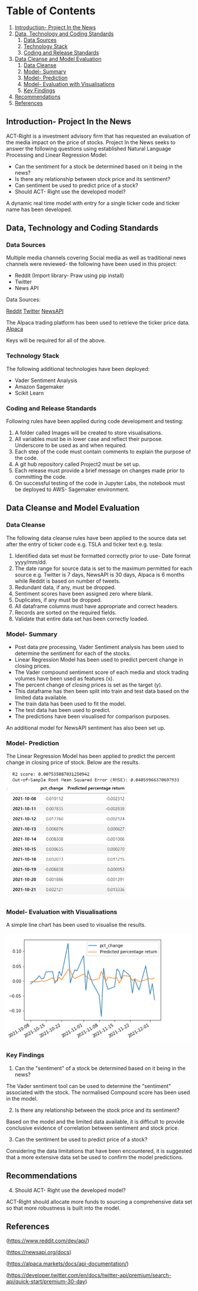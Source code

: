 # Table of Contents
1. [Introduction- Project In the News](#Introduction)
2. [Data, Technology and Coding Standards](#Paragraph1)
   1. [Data Sources](#SubParagraph1)
   2. [Technology Stack](#Subparagraph2) 
   3. [Coding and Release Standards](#Subparagraph3)
3. [Data Cleanse and Model Evaluation](#Paragraph2)
   1. [Data Cleanse](#SubParagraph4)
   2. [Model- Summary](#SubParagraph5)
   3. [Model- Prediction](#Subparagraph6) 
   4. [Model- Evaluation with Visualisations](#Subparagraph7)
   5. [Key Findings](#Subparagraph8)   
4. [Recommendations](#Paragraph3)
5. [References](#Paragraph4)

<div style="page-break-after: always;"></div>

## Introduction- Project In the News <a name="Introduction"></a>

ACT-Right is a investment advisory firm that has requested an evaluation of the media impact on the price of stocks. Project In the News seeks to answer the following questions using established Natural Language Processing and Linear Regression Model:

- Can the sentiment for a stock be determined based on it being in the news?
- Is there any relationship between stock price and its sentiment? 
- Can sentiment be used to predict price of a stock?
- Should ACT- Right use the developed model?

A dynamic real time model with entry for a single ticker code and ticker name has been developed.

## Data, Technology and Coding Standards <a name="paragraph1"></a>
### Data Sources <a name="subparagraph1"></a>

Multiple media channels covering Social media as well as traditional news channels were reviewed- the following have been used in this project:

- Reddit (Import library- Praw using pip install)
- Twitter
- News API 

Data Sources:

[Reddit](https://www.reddit.com/dev/api/)
[Twitter](https://developer.twitter.com/en/docs/twitter-api)
[NewsAPI](https://newsapi.org/docs)

The Alpaca trading platform has been used to retrieve the ticker price data.
[Alpaca](https://alpaca.markets/docs/api-documentation/)

Keys will be required for all of the above.

### Technology Stack <a name="subparagraph2"></a>

The following additional technologies have been deployed:
- Vader Sentiment Analysis
- Amazon Sagemaker
- Scikit Learn

### Coding and Release Standards <a name="subparagraph3"></a>

Following rules have been applied during code development and testing:
1. A folder called Images will be created to store visualisations.
2. All variables must be in lower case and reflect their purpose. Underscore to be used as and when required. 
3. Each step of the code must contain comments to explain the purpose of the code.
4. A git hub repository called Project2 must be set up.
5. Each release must provide a brief message on changes made prior to committing the code.
6. On successful testing of the code in Jupyter Labs, the notebook must be deployed to AWS- Sagemaker environment.

## Data Cleanse and Model Evaluation <a name="paragraph2"></a>
### Data Cleanse <a name="subparagraph4"></a>

The following data cleanse rules have been applied to the source data set after the entry of ticker code e.g. TSLA and ticker text e.g. tesla:

1. Identified data set must be formatted correctly prior to use- Date format yyyy/mm/dd.
2. The date range for source data is set to the maximum permitted for each source e.g. Twitter is 7 days, NewsAPI is 30 days, Alpaca is 6 months while Reddit is based on number of tweets.
3. Redundant data, if any, must be dropped.
4. Sentiment scores have been assigned zero where blank.
5. Duplicates, if any must be dropped.
6. All dataframe columns must have appropriate and correct headers.
7. Records are sorted on the required fields.
8. Validate that entire data set has been correctly loaded.

### Model- Summary <a name="subparagraph5"></a>

- Post data pre processing, Vader Sentiment analysis has been used to determine the sentiment for each of the stocks. 
- Linear Regression Model has been used to predict percent change in closing prices.
- The Vader compound sentiment score of each media and stock trading volumes have been used as features (x). 
- The percent change of closing prices is set as the target (y).
- This dataframe has then been split into train and test data based on the limited data available.
- The train data has been used to fit the model.
- The test data has been used to predict.
- The predictions have been visualised for comparison purposes.

An additional model for NewsAPI sentiment has also been set up. 

### Model- Prediction <a name="subparagraph6"></a>

The Linear Regression Model has been applied to predict the percent change in closing price of stock. Below are the results.

![TSLA Model Predictions](https://github.com/chapmanmong/Project2/blob/main/images/TSLA%20Combined%20Results.PNG)

### Model- Evaluation with Visualisations <a name="subparagraph7"></a>

A simple line chart has been used to visualise the results.

![TSLA Model Visualisation](https://github.com/chapmanmong/Project2/blob/main/images/TSLA%20Combined%20score.PNG)

### Key Findings <a name="subparagraph8"></a>

1. Can  the "sentiment" of a stock be determined based on it being in the news?

The Vader sentiment tool can be used to determine the "sentiment" associated with the stock. The normalised Compound score has been used in the model.

2. Is there any relationship between the stock price and its sentiment? 

Based on the model and the limited data available, it is difficult to provide conclusive evidence of correlation between sentiment and stock price.

3. Can the sentiment be used to predict price of a stock?

Considering the data limitations that have been encountered, it is suggested that a more extensive data set be used to confirm the model predictions.


## Recommendations <a name="paragraph3"></a>

4. Should ACT- Right use the developed model? 

ACT-Right should allocate more funds to sourcing a comprehensive data set so that more robustness is built into the model.


## References <a name="paragraph4"></a>
(https://www.reddit.com/dev/api/)

(https://newsapi.org/docs)

(https://alpaca.markets/docs/api-documentation/)

(https://developer.twitter.com/en/docs/twitter-api/premium/search-api/quick-start/premium-30-day)

